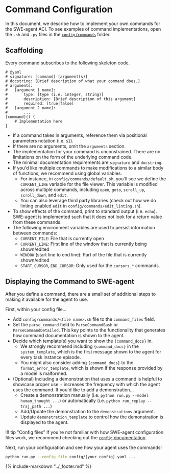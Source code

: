 # Command Configuration
In this document, we describe how to implement your own commands for the SWE-agent ACI.
To see examples of command implementations, open the `.sh` and `.py` files in the
[`config/commands`](https://github.com/princeton-nlp/SWE-agent/tree/main/config/commands) folder.

## Scaffolding

Every command subscribes to the following skeleton code.

```shell
# @yaml
# signature: [command] [argument(s)]
# docstring: [Brief description of what your command does.]
# arguments:
#   [argument 1 name]:
#       type: [type (i.e. integer, string)]
#       description: [Brief description of this argument]
#       required: [true|false]
#   [argument 2 name]:
#       ...
[command]() {
    # Implementation here
}
```

* If a command takes in arguments, reference them via positional parameters notation (i.e. `$1`).
* If there are no arguments, omit the `arguments` section.
* The implementation for your command is unconstrained. There are no limitations on the form of the underlying command code.
* The minimal documentation requirements are `signature` and `docstring`.
* If you'd like multiple commands to make modifications to a similar body of functions, we recommend using global variables.
    * For instance, in `config/commands/default.sh`, you'll see we define the `CURRENT_LINE` variable for the file viewer. This variable is modified across multiple commands, including `open`, `goto`, `scroll_up`, `scroll_down`, and `edit`.
    * You can also leverage third party libraries (check out how we do linting enabled `edit` in `config/commands/edit_linting.sh`).
* To show effects of the command, print to standard output (i.e. `echo`). SWE-agent is implemented such that it does not look for a return value from these commands.
* The following environment variables are used to persist information between commands:
    * `CURRENT_FILE`: File that is currently open
    * `CURRENT_LINE`: First line of the window that is currently being shown/edited
    * `WINDOW` (start line to end line): Part of the file that is currently shown/edited
    * `START_CURSOR`, `END_CURSOR`: Only used for the `cursors_*` commands. 

## Displaying the Command to SWE-agent
After you define a command, there are a small set of additional steps to making it available for the agent to use.

First, within your config file...

* Add `config/commands/<file name>.sh` file to the `command_files` field.
* Set the `parse_command` field to `ParseCommandBash` or `ParseCommandDetailed`. This key points to the functionality that generates how command documentation is shown to the agent.
* Decide which template(s) you want to show the `{command_docs}` in.
    * We strongly recommend including `{command_docs}` in the `system_template`, which is the first message shown to the agent for every task instance episode.
    * You might also consider adding `{command_docs}` to the `format_error_template`, which is shown if the response provided by a model is malformed.
* (Optional) Including a demonstration that uses a command is helpful to showcase proper use + increases the frequency with which the agent uses the command. If you'd like to add a demonstration...
    * Create a demonstration manually (i.e. `python run.py --model human_thought ...`) or automatically (i.e. `python run_replay --traj_path ...`)
    * Add/Update the demonstration to the `demonstrations` argument.
    * Update `demonstration_template` to control how the demonstration is displayed to the agent.

!!! tip "Config files"
    If you're not familiar with how SWE-agent configuration files work, we recommend checking out the [`config` documentation](config.md).

Next, run your configuration and see how your agent uses the commands!
```bash
python run.py --config_file config/[your config].yaml ...
```

{% include-markdown "../_footer.md" %}

